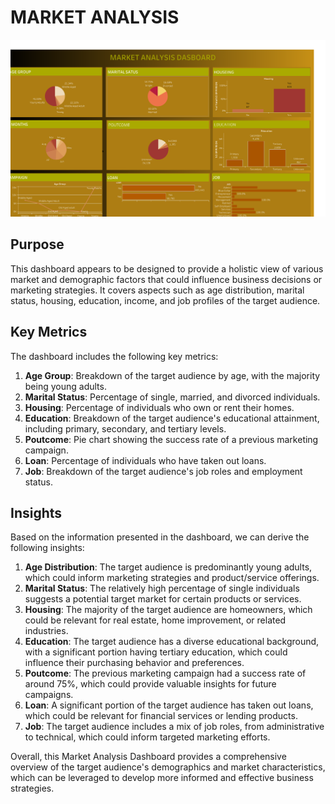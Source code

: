 # MARKET ANALYSIS
![Alt text for the image](./MARKET.png)

## Purpose
This dashboard appears to be designed to provide a holistic view of various market and demographic factors that could influence business decisions or marketing strategies. It covers aspects such as age distribution, marital status, housing, education, income, and job profiles of the target audience.

## Key Metrics
The dashboard includes the following key metrics:

1. **Age Group**: Breakdown of the target audience by age, with the majority being young adults.
2. **Marital Status**: Percentage of single, married, and divorced individuals.
3. **Housing**: Percentage of individuals who own or rent their homes.
4. **Education**: Breakdown of the target audience's educational attainment, including primary, secondary, and tertiary levels.
5. **Poutcome**: Pie chart showing the success rate of a previous marketing campaign.
6. **Loan**: Percentage of individuals who have taken out loans.
7. **Job**: Breakdown of the target audience's job roles and employment status.

## Insights
Based on the information presented in the dashboard, we can derive the following insights:

1. **Age Distribution**: The target audience is predominantly young adults, which could inform marketing strategies and product/service offerings.
2. **Marital Status**: The relatively high percentage of single individuals suggests a potential target market for certain products or services.
3. **Housing**: The majority of the target audience are homeowners, which could be relevant for real estate, home improvement, or related industries.
4. **Education**: The target audience has a diverse educational background, with a significant portion having tertiary education, which could influence their purchasing behavior and preferences.
5. **Poutcome**: The previous marketing campaign had a success rate of around 75%, which could provide valuable insights for future campaigns.
6. **Loan**: A significant portion of the target audience has taken out loans, which could be relevant for financial services or lending products.
7. **Job**: The target audience includes a mix of job roles, from administrative to technical, which could inform targeted marketing efforts.

Overall, this Market Analysis Dashboard provides a comprehensive overview of the target audience's demographics and market characteristics, which can be leveraged to develop more informed and effective business strategies.
